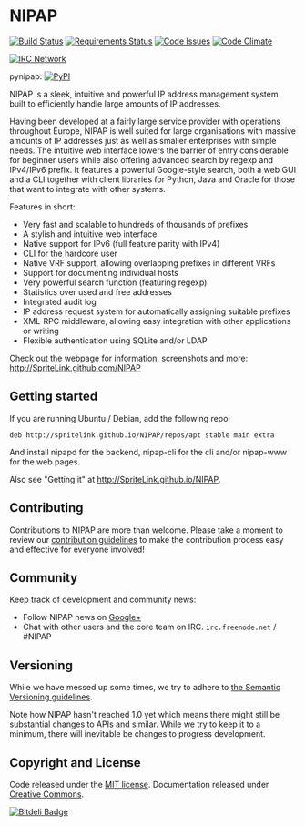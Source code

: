 NIPAP
=====

[![Build Status](https://travis-ci.org/SpriteLink/NIPAP.svg?branch=master)](https://travis-ci.org/SpriteLink/NIPAP)
[![Requirements Status](https://requires.io/github/SpriteLink/NIPAP/requirements.svg?branch=master)](https://requires.io/github/SpriteLink/NIPAP/requirements/?branch=master)
[![Code Issues](https://www.quantifiedcode.com/api/v1/project/91a738c9570a4c5190a4b54d8e28188b/badge.svg)](https://www.quantifiedcode.com/app/project/91a738c9570a4c5190a4b54d8e28188b)
[![Code Climate](https://codeclimate.com/github/SpriteLink/NIPAP/badges/gpa.svg)](https://codeclimate.com/github/SpriteLink/NIPAP)

[![IRC Network](https://img.shields.io/badge/irc-%23NIPAP-blue.svg "IRC Freenode")](https://webchat.freenode.net/?channels=nipap)

pynipap: [![PyPI](https://img.shields.io/pypi/v/pynipap.svg)](https://pypi.python.org/pypi/pynipap/)

NIPAP is a sleek, intuitive and powerful IP address management system built to
efficiently handle large amounts of IP addresses.

Having been developed at a fairly large service provider with operations
throughout Europe, NIPAP is well suited for large organisations with massive
amounts of IP addresses just as well as smaller enterprises with simple needs.
The intuitive web interface lowers the barrier of entry considerable for
beginner users while also offering advanced search by regexp and IPv4/IPv6
prefix. It features a powerful Google-style search, both a web GUI and a CLI
together with client libraries for Python, Java and Oracle for those that want
to integrate with other systems.

Features in short:
 * Very fast and scalable to hundreds of thousands of prefixes
 * A stylish and intuitive web interface
 * Native support for IPv6 (full feature parity with IPv4)
 * CLI for the hardcore user
 * Native VRF support, allowing overlapping prefixes in different VRFs
 * Support for documenting individual hosts
 * Very powerful search function (featuring regexp)
 * Statistics over used and free addresses
 * Integrated audit log
 * IP address request system for automatically assigning suitable prefixes
 * XML-RPC middleware, allowing easy integration with other applications or writing
 * Flexible authentication using SQLite and/or LDAP

Check out the webpage for information, screenshots and more:
http://SpriteLink.github.com/NIPAP

Getting started
---------------
If you are running Ubuntu / Debian, add the following repo:

    deb http://spritelink.github.io/NIPAP/repos/apt stable main extra

And install nipapd for the backend, nipap-cli for the cli and/or nipap-www for
the web pages.

Also see "Getting it" at http://SpriteLink.github.io/NIPAP.

Contributing
------------
Contributions to NIPAP are more than welcome. Please take a moment to review
our [contribution guidelines](CONTRIBUTING.md) to make the contribution process
easy and effective for everyone involved!

Community
---------
Keep track of development and community news:
 - Follow NIPAP news on [Google+](https://plus.google.com/100520153767587090955)
 - Chat with other users and the core team on IRC. `irc.freenode.net` / #NIPAP

Versioning
----------
While we have messed up some times, we try to adhere to
[the Semantic Versioning guidelines](http://semver.org/).

Note how NIPAP hasn't reached 1.0 yet which means there might still be
substantial changes to APIs and similar. While we try to keep it to a minimum,
there will inevitable be changes to progress development.


Copyright and License
---------------------
Code released under the [MIT license](LICENSE). Documentation released under
[Creative Commons](docs/LICENSE).


[![Bitdeli Badge](https://d2weczhvl823v0.cloudfront.net/SpriteLink/nipap/trend.png)](https://bitdeli.com/free "Bitdeli Badge")

